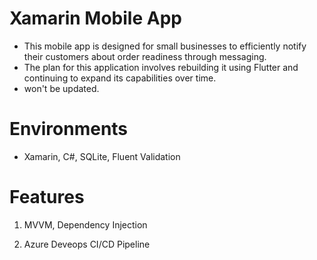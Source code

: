 # Xamarin Mobile App
- This mobile app is designed for small businesses to efficiently notify their customers about order readiness through messaging.
- The plan for this application involves rebuilding it using Flutter and continuing to expand its capabilities over time.
- won't be updated.

# Environments
- Xamarin, C#, SQLite, Fluent Validation

# Features
1. MVVM, Dependency Injection

2. Azure Deveops CI/CD Pipeline
